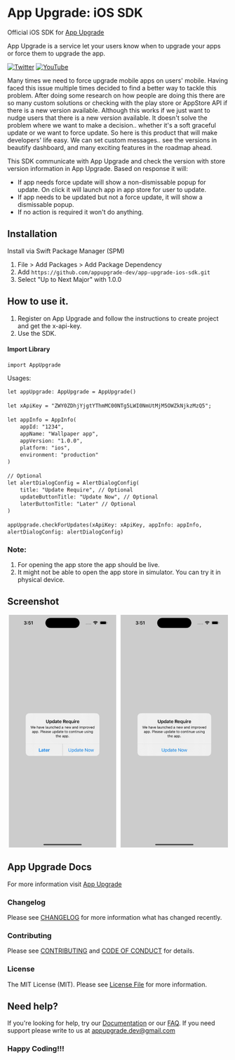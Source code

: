 # App Upgrade: iOS SDK

Official iOS SDK for [App Upgrade](https://appupgrade.dev)

App Upgrade is a service let your users know when to upgrade your apps or force them to upgrade the app.

[![Twitter](https://img.shields.io/twitter/follow/app_upgrade?style=social)](https://twitter.com/app_upgrade)
[![YouTube](https://img.shields.io/youtube/channel/subscribers/UC0ZVJPYHFVuMwEsro4VZKXw?style=social)](https://www.youtube.com/channel/UC0ZVJPYHFVuMwEsro4VZKXw)

Many times we need to force upgrade mobile apps on users' mobile. Having faced this issue multiple times decided to find a better way to tackle this problem. After doing some research on how people are doing this there are so many custom solutions or checking with the play store or AppStore API if there is a new version available. Although this works if we just want to nudge users that there is a new version available. It doesn't solve the problem where we want to make a decision.. whether it's a soft graceful update or we want to force update. So here is this product that will make developers' life easy. We can set custom messages.. see the versions in beautify dashboard, and many exciting features in the roadmap ahead.

This SDK communicate with App Upgrade and check the version with store version information in App Upgrade. Based on response it will:
- If app needs force update will show a non-dismissable popup for update. On click it will launch app in app store for user to update.
- If app needs to be updated but not a force update, it will show a dismissable popup.
- If no action is required it won't do anything.

## Installation
Install via Swift Package Manager (SPM)

1. File > Add Packages > Add Package Dependency
2. Add `https://github.com/appupgrade-dev/app-upgrade-ios-sdk.git`
3. Select "Up to Next Major" with 1.0.0

## How to use it.
1. Register on App Upgrade and follow the instructions to create project and get the x-api-key.
2. Use the SDK.

#### Import Library
```
import AppUpgrade
```

Usages:
```
let appUpgrade: AppUpgrade = AppUpgrade()
            
let xApiKey = "ZWY0ZDhjYjgtYThmMC00NTg5LWI0NmUtMjM5OWZkNjkzMzQ5";

let appInfo = AppInfo(
    appId: "1234",
    appName: "Wallpaper app",
    appVersion: "1.0.0",
    platform: "ios",
    environment: "production"
)

// Optional
let alertDialogConfig = AlertDialogConfig(
    title: "Update Require", // Optional
    updateButtonTitle: "Update Now", // Optional
    laterButtonTitle: "Later" // Optional
)

appUpgrade.checkForUpdates(xApiKey: xApiKey, appInfo: appInfo, alertDialogConfig: alertDialogConfig)
```

### Note:
1. For opening the app store the app should be live.
2. It might not be able to open the app store in simulator. You can try it in physical device.

## Screenshot
 ![forceupgrade_ios_swift](https://raw.githubusercontent.com/appupgrade-dev/app-upgrade-assets/main/images/forceupgrade_ios_swift.png)

## App Upgrade Docs
For more information visit [App Upgrade](https://appupgrade.dev)

### Changelog

Please see [CHANGELOG](CHANGELOG.md) for more information what has changed recently.

### Contributing

Please see [CONTRIBUTING](CONTRIBUTING.md) and [CODE OF CONDUCT](CODE_OF_CONDUCT.md) for details.

### License

The MIT License (MIT). Please see [License File](LICENSE) for more information.

## Need help?

If you're looking for help, try our [Documentation](https://appupgrade.dev/docs/) or our [FAQ](https://appupgrade.dev/docs/app-upgrade-faq).
If you need support please write to us at appupgrade.dev@gmail.com

### Happy Coding!!!

